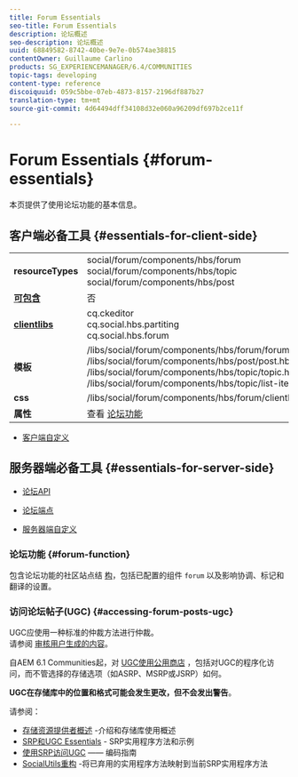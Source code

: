 ```yaml
---
title: Forum Essentials
seo-title: Forum Essentials
description: 论坛概述
seo-description: 论坛概述
uuid: 68849582-8742-40be-9e7e-0b574ae38815
contentOwner: Guillaume Carlino
products: SG_EXPERIENCEMANAGER/6.4/COMMUNITIES
topic-tags: developing
content-type: reference
discoiquuid: 059c5bbe-07eb-4873-8157-2196df887b27
translation-type: tm+mt
source-git-commit: 4d64494dff34108d32e060a96209df697b2ce11f

---
```



# Forum Essentials {#forum-essentials}

本页提供了使用论坛功能的基本信息。

## 客户端必备工具 {#essentials-for-client-side}

<table> 
 <tbody>
  <tr>
   <td> <strong>resourceTypes</strong></td> 
   <td>social/forum/components/hbs/forum<br /> social/forum/components/hbs/topic<br /> social/forum/components/hbs/post</td> 
  </tr>
  <tr>
   <td> <a href="scf.md#add-or-include-a-communities-component"><strong>可包含</strong></a></td> 
   <td>否</td> 
  </tr>
  <tr>
   <td> <a href="clientlibs.md"><strong>clientlibs</strong></a></td> 
   <td>cq.ckeditor<br /> cq.social.hbs.partiting<br /> cq.social.hbs.forum</td> 
  </tr>
  <tr>
   <td> <strong>模板</strong></td> 
   <td> /libs/social/forum/components/hbs/forum/forum.hbs<br /> /libs/social/forum/components/hbs/post/post.hbs<br /> /libs/social/forum/components/hbs/topic/topic.hbs<br /> /libs/social/forum/components/hbs/topic/list-item.hbs<br /> </td> 
  </tr>
  <tr>
   <td> <strong>css</strong></td> 
   <td> /libs/social/forum/components/hbs/forum/clientlibs/forum.css</td> 
  </tr>
  <tr>
   <td><strong> 属性</strong></td> 
   <td>查看 <a href="forum.md">论坛功能</a></td> 
  </tr>
 </tbody>
</table>

* [客户端自定义](client-customize.md)

## 服务器端必备工具 {#essentials-for-server-side}

* [论坛API](https://helpx.adobe.com/experience-manager/6-4/sites/developing/using/reference-materials/javadoc/com/adobe/cq/social/forum/client/api/package-summary.html)

* [论坛端点](https://helpx.adobe.com/experience-manager/6-4/sites/developing/using/reference-materials/javadoc/com/adobe/cq/social/forum/client/endpoints/package-summary.html)

* [服务器端自定义](server-customize.md)

### 论坛功能 {#forum-function}

包含论坛功能的社区站点结 [构](functions.md#forum-function)，包括已配置的组件 `forum` 以及影响协调、标记和翻译的设置。

### 访问论坛帖子(UGC) {#accessing-forum-posts-ugc}

UGC应使用一种标准的仲裁方法进行仲裁。\
请参阅 [审核用户生成的内容](moderate-ugc.md)。

自AEM 6.1 Communities起，对 [UGC使用公用商店](working-with-srp.md) ，包括对UGC的程序化访问，而不管选择的存储选项（如ASRP、MSRP或JSRP）如何。

**UGC在存储库中的位置和格式可能会发生更改，但不会发出警告**。

请参阅：

* [存储资源提供者概述](srp.md) -介绍和存储库使用概述
* [SRP和UGC Essentials](srp-and-ugc.md) - SRP实用程序方法和示例
* [使用SRP访问UGC](accessing-ugc-with-srp.md) —— 编码指南
* [SocialUtils重构](socialutils.md) -将已弃用的实用程序方法映射到当前SRP实用程序方法

